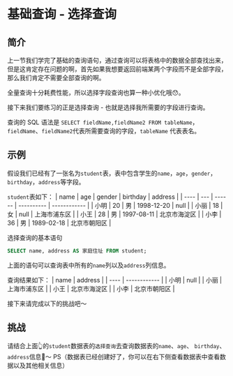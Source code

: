 # 基础查询 - 选择查询

## 简介

上一节我们学完了基础的查询语句，通过查询可以将表格中的数据全部查找出来，但是这肯定存在问题的啊，首先如果我想要返回前端某两个字段而不是全部字段，那么我们肯定不需要全部查询的啊。

全量查询十分耗费性能，所以选择字段查询也算一种小优化哦😯。

接下来我们要练习的正是选择查询 - 也就是选择我所需要的字段进行查询。

查询的 SQL 语法是 `SELECT fieldName,fieldName2 FROM tableName`，`fieldName`、`fieldName2`代表所需要查询的字段，`tableName` 代表表名。

## 示例

假设我们已经有了一张名为`student`表，表中包含学生的`name`，`age`，`gender`，`birthday`，`address`等字段。

`student`表如下：
| name | age | gender | birthday | address |
| ---- | --- | ------ | ---------- | ------------ |
| 小明 | 20 | 男 | 1998-12-20 | null |
| 小丽 | 18 | 女 | null | 上海市浦东区 |
| 小王 | 28 | 男 | 1997-08-11 | 北京市海淀区 |
| 小李 | 36 | 男 | 1989-02-18 | 北京市朝阳区 |

选择查询的基本语句

```sql
SELECT name, address AS 家庭住址 FROM student;
```

上面的语句可以查询表中所有的`name`列以及`address`列信息。

查询结果如下：
| name | address |
| ---- | ------------ |
| 小明 | null |
| 小丽 | 上海市浦东区 |
| 小王 | 北京市海淀区 |
| 小李 | 北京市朝阳区 |

接下来请完成以下的挑战吧～

## 挑战

请结合上面👆的`student`数据表的`选择查询`去查询数据表的`name`、`age`、 `birthday`、`address`信息🌈～
PS（数据表已经创建好了，你可以在右下侧查看数据表中查看数据以及其他相关信息）
